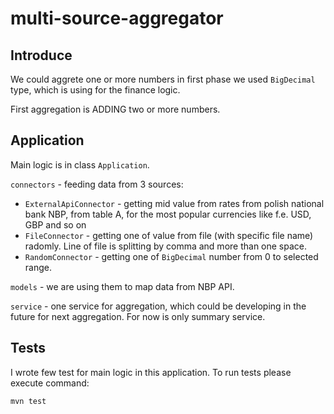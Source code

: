 # multi-source-aggregator

## Introduce 
We could aggrete one or more numbers in first phase we used `BigDecimal` type, 
which is using for the finance logic.

First aggregation is ADDING two or more numbers.

## Application

Main logic is in class `Application`.

`connectors` - feeding data from 3 sources:
 + `ExternalApiConnector` - getting mid value from rates from polish national bank NBP, 
 from table A, for the most popular currencies like f.e. USD, GBP and so on 
 + `FileConnector` - getting one of value from file (with specific file name) radomly. 
 Line of file is splitting by comma and more than one space.
 + `RandomConnector` - getting one of `BigDecimal` number from 0 to selected range.  

`models` - we are using them to map data from NBP API.

`service` - one service for aggregation, which could be developing in the future
for next aggregation. For now is only summary service.

## Tests

I wrote few test for main logic in this application. To run tests please execute command:
```
mvn test
```